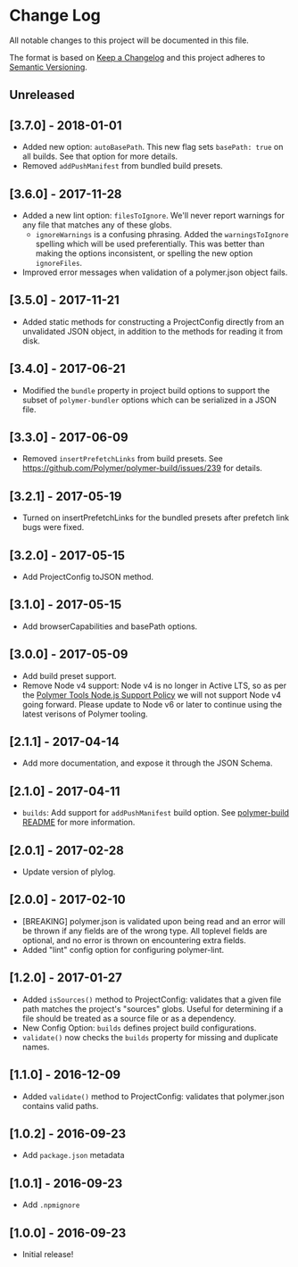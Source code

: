 # Change Log

All notable changes to this project will be documented in this file.

The format is based on [Keep a Changelog](http://keepachangelog.com/)
and this project adheres to [Semantic Versioning](http://semver.org/).

## Unreleased
<!-- Add new, unreleased changes here. -->

## [3.7.0] - 2018-01-01
* Added new option: `autoBasePath`. This new flag sets `basePath: true` on all builds. See that option for more details.
* Removed `addPushManifest` from bundled build presets.

## [3.6.0] - 2017-11-28
* Added a new lint option: `filesToIgnore`. We'll never report warnings for any
  file that matches any of these globs.
  * `ignoreWarnings` is a confusing phrasing. Added the `warningsToIgnore`
    spelling which will be used preferentially. This was better than making the
    options inconsistent, or spelling the new option `ignoreFiles`.
* Improved error messages when validation of a polymer.json object fails.

## [3.5.0] - 2017-11-21
* Added static methods for constructing a ProjectConfig directly from an unvalidated JSON object, in addition to the methods for reading it from disk.

## [3.4.0] - 2017-06-21
* Modified the `bundle` property in project build options to support the subset of `polymer-bundler` options which can be serialized in a JSON file.

## [3.3.0] - 2017-06-09
* Removed `insertPrefetchLinks` from build presets. See https://github.com/Polymer/polymer-build/issues/239 for details.

## [3.2.1] - 2017-05-19
* Turned on insertPrefetchLinks for the bundled presets after prefetch link bugs were fixed.

## [3.2.0] - 2017-05-15
* Add ProjectConfig toJSON method.

## [3.1.0] - 2017-05-15
* Add browserCapabilities and basePath options.

## [3.0.0] - 2017-05-09
* Add build preset support.
* Remove Node v4 support: Node v4 is no longer in Active LTS, so as per the [Polymer Tools Node.js Support Policy](https://www.polymer-project.org/2.0/docs/tools/node-support) we will not support Node v4 going forward. Please update to Node v6 or later to continue using the latest verisons of Polymer tooling.


## [2.1.1] - 2017-04-14
* Add more documentation, and expose it through the JSON Schema.

## [2.1.0] - 2017-04-11
* `builds`: Add support for `addPushManifest` build option. See [polymer-build README](https://github.com/Polymer/polymer-build#projectaddpushmanifest) for more information.


## [2.0.1] - 2017-02-28
* Update version of plylog.

## [2.0.0] - 2017-02-10

* [BREAKING] polymer.json is validated upon being read and an error will be thrown if any fields are of the wrong type. All toplevel fields are optional, and no error is thrown on encountering extra fields.
* Added "lint" config option for configuring polymer-lint.

## [1.2.0] - 2017-01-27

* Added `isSources()` method to ProjectConfig: validates that a given file path matches the project's "sources" globs. Useful for determining if a file should be treated as a source file or as a dependency.
* New Config Option: `builds` defines project build configurations.
* `validate()` now checks the `builds` property for missing and duplicate names.

## [1.1.0] - 2016-12-09

* Added `validate()` method to ProjectConfig: validates that polymer.json contains valid paths.

## [1.0.2] - 2016-09-23

* Add `package.json` metadata

## [1.0.1] - 2016-09-23

* Add `.npmignore`

## [1.0.0] - 2016-09-23

* Initial release!
